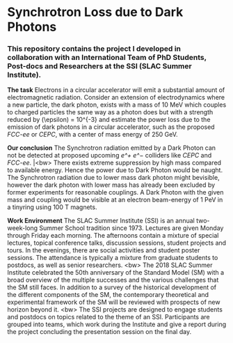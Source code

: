 # Synchrotron Loss due to Dark Photons
### This repository contains the project I developed in collaboration with an International Team of PhD Students, Post-docs and Researchers at the SSI (SLAC Summer Institute).

**The task**
Electrons in a circular accelerator will emit a substantial amount of electromagnetic radiation. Consider an extension of electrodynamics where a new particle, the dark photon, exists with a mass of 10 MeV which couples to charged particles the same way as a photon does but with a strength reduced by \(\epsilon\) = 10^{-3} and estimate the power loss due to the emission of dark photons in a circular accelerator, such as the proposed *FCC-ee* or *CEPC*, with a center of mass energy of 250 GeV.

**Our conclusion**
The Synchrotron radiation emitted by a Dark Photon can not be detected at proposed upcoming *e^+* *e^−* colliders like *CEPC* and *FCC-ee*. |<bw\>
There exists extreme suppression by high mass compared to available energy. Hence the power due to Dark Photon would be naught. The Synchrotron radiation due to lower mass dark photon might bevisible, however the dark photon with lower mass has already been excluded by former experiments for reasonable couplings. A Dark Photon with the given mass and coupling would be visible at an electron beam-energy of 1 PeV in a tinyring using 100 T magnets.

**Work Environment**
The SLAC Summer Institute (SSI) is an annual two-week-long Summer School tradition since 1973. Lectures are given Monday through Friday each morning. The afternoons contain a mixture of special lectures, topical conference talks, discussion sessions, student projects and tours. In the evenings, there are social activities and student poster sessions. The attendance is typically a mixture from graduate students to postdocs, as well as senior researchers. \<bw\>
The 2018 SLAC Summer Institute celebrated the 50th anniversary of the Standard Model (SM) with a broad overview of the multiple successes and the various challenges that the SM still faces. In addition to a survey of the historical development of the different components of the SM, the contemporary theoretical and experimental framework of the SM will be reviewed with prospects of new horizon beyond it. \<bw\>
The SSI projects are designed to engage students and postdocs on topics related to the theme of an SSI. Participants are grouped into teams, which work during the Institute and give a report during the project concluding the presentation session on the final day.